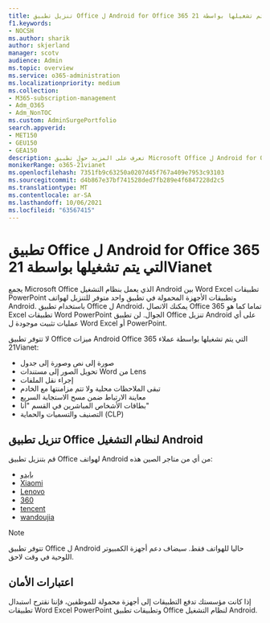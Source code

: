 ```yaml
---
title: تنزيل تطبيق Office ل Android for Office 365 التي يتم تشغيلها بواسطة 21Vianet
f1.keywords:
- NOCSH
ms.author: sharik
author: skjerland
manager: scotv
audience: Admin
ms.topic: overview
ms.service: o365-administration
ms.localizationpriority: medium
ms.collection:
- M365-subscription-management
- Adm_O365
- Adm_NonTOC
ms.custom: AdminSurgePortfolio
search.appverid:
- MET150
- GEU150
- GEA150
description: تعرف على المزيد حول تطبيق Microsoft Office ل Android for Office 365 الذي يتم تشغيله بواسطة 21Vianet وكيفية تنزيله للعملاء في الصين.
monikerRange: o365-21vianet
ms.openlocfilehash: 7351fb9c63250a0207d45f767a409e7953c93103
ms.sourcegitcommit: d4b867e37bf741528ded7fb289e4f6847228d2c5
ms.translationtype: MT
ms.contentlocale: ar-SA
ms.lasthandoff: 10/06/2021
ms.locfileid: "63567415"
---
```

# <a name="office-app-for-android-for-office-365-operated-by-21vianet"></a>تطبيق Office ل Android for Office 365 التي يتم تشغيلها بواسطة 21Vianet

يجمع Microsoft Office الذي يعمل بنظام التشغيل Android بين Word Excel تطبيقات PowerPoint وتطبيقات الأجهزة المحمولة في تطبيق واحد متوفر للتنزيل لهواتف Android. باستخدام تطبيق Office ل Android، يمكنك الاتصال Office 365 تماما كما هو Excel تطبيقات Word PowerPoint الجوال. لن تطبيق Office تنزيل Android على أي عمليات تثبيت موجودة ل Word Excel أو PowerPoint.

لا تتوفر تطبيق Office ميزات Android Office 365 التي يتم تشغيلها بواسطة عملاء 21Vianet:

- صورة إلى نص وصورة إلى جدول 
- تحويل الصور إلى مستندات Word من Lens 
- إجراء نقل الملفات 
- تبقى الملاحظات محلية ولا تتم مزامنتها مع الخادم
- معاينة الارتباط ضمن مسح الاستجابة السريع
- بطاقات الأشخاص المباشرين في القسم "أنا"
- التصنيف والتسميات والحماية (CLP)


## <a name="download-the-office-app-for-android"></a>تنزيل تطبيق Office لنظام التشغيل Android

قم بتنزيل تطبيق Office لهواتف Android من أي من متاجر الصين هذه:
- [بايدو](https://shouji.baidu.com/software/26842919.html)
- [Xiaomi](http://app.mi.com/details?id=com.microsoft.office.officehub&ref=search)
- [Lenovo](https://www.lenovomm.com/appdetail/com.microsoft.office.officehub/43003745)
- [360](http://zhushou.360.cn/detail/index/soft_id/708682?recrefer=SE_D_office%20mobile)
- [tencent](https://sj.qq.com/myapp/detail.htm?apkName=com.microsoft.office.officehub)
- [wandoujia](https://www.wandoujia.com/apps/1502895)

> [!NOTE]
> تتوفر تطبيق Office ل Android حاليا للهواتف فقط. سيضاف دعم أجهزة الكمبيوتر اللوحية في وقت لاحق. 


## <a name="security-considerations"></a>اعتبارات الأمان

إذا كانت مؤسستك تدفع التطبيقات إلى أجهزة محمولة للموظفين، فإننا نقترح استبدال تطبيقات Word Excel PowerPoint وتطبيقات تطبيق Office لنظام التشغيل Android.  


